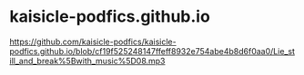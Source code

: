 # kaisicle-podfics.github.io

https://github.com/kaisicle-podfics/kaisicle-podfics.github.io/blob/cf19f525248147ffeff8932e754abe4b8d6f0aa0/Lie_still_and_break%5Bwith_music%5D08.mp3
